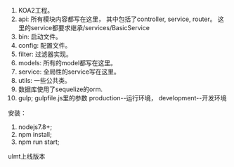 1. KOA2工程。
2. api: 所有模块内容都写在这里， 其中包括了controller, service, router。
    这里的service都要求继承/services/BasicService
3. bin: 启动文件。
4. config: 配置文件。
5. filter: 过滤器实现。
6. models: 所有的model都写在这里。
7. service: 全局性的service写在这里。
8. utils: 一些公共类。
9. 数据库使用了sequelize的orm.
10. gulp;  gulpfile.js里的参数  production--运行环境， development--开发环境


安装：
1. nodejs7.8+;
2. npm install;
3. npm run start;


ulmt上线版本